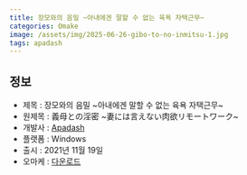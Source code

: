 ```yaml
---
title: 장모와의 음밀 ~아내에겐 말할 수 없는 육욕 자택근무~
categories: Omake
image: /assets/img/2025-06-26-gibo-to-no-inmitsu-1.jpg
tags: apadash
---
```


## 정보

* 제목 : 장모와의 음밀 ~아내에겐 말할 수 없는 육욕 자택근무~
* 원제목 : 義母との淫密 ~妻には言えない肉欲リモートワーク~
* 개발사 : [Apadash](/tags/apadash)
* 플랫폼 : Windows
* 출시 : 2021년 11월 19일
* 오마케 : [다운로드](/assets/omake/gibo-to-no-inmitsu.zip)
